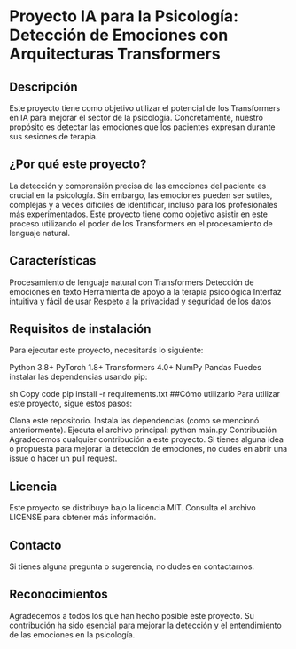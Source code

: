# Proyecto IA para la Psicología: Detección de Emociones con Arquitecturas Transformers
## Descripción
Este proyecto tiene como objetivo utilizar el potencial de los Transformers en IA para mejorar el sector de la psicología. Concretamente, nuestro propósito es detectar las emociones que los pacientes expresan durante sus sesiones de terapia.

## ¿Por qué este proyecto?
La detección y comprensión precisa de las emociones del paciente es crucial en la psicología. Sin embargo, las emociones pueden ser sutiles, complejas y a veces difíciles de identificar, incluso para los profesionales más experimentados. Este proyecto tiene como objetivo asistir en este proceso utilizando el poder de los Transformers en el procesamiento de lenguaje natural.

## Características
Procesamiento de lenguaje natural con Transformers
Detección de emociones en texto
Herramienta de apoyo a la terapia psicológica
Interfaz intuitiva y fácil de usar
Respeto a la privacidad y seguridad de los datos
## Requisitos de instalación
Para ejecutar este proyecto, necesitarás lo siguiente:

Python 3.8+
PyTorch 1.8+
Transformers 4.0+
NumPy
Pandas
Puedes instalar las dependencias usando pip:

sh
Copy code
pip install -r requirements.txt
##Cómo utilizarlo
Para utilizar este proyecto, sigue estos pasos:

Clona este repositorio.
Instala las dependencias (como se mencionó anteriormente).
Ejecuta el archivo principal: python main.py
Contribución
Agradecemos cualquier contribución a este proyecto. Si tienes alguna idea o propuesta para mejorar la detección de emociones, no dudes en abrir una issue o hacer un pull request.

## Licencia
Este proyecto se distribuye bajo la licencia MIT. Consulta el archivo LICENSE para obtener más información.

## Contacto
Si tienes alguna pregunta o sugerencia, no dudes en contactarnos.

## Reconocimientos
Agradecemos a todos los que han hecho posible este proyecto. Su contribución ha sido esencial para mejorar la detección y el entendimiento de las emociones en la psicología.
